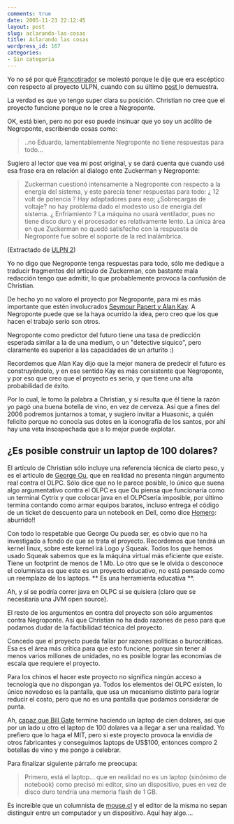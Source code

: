 ```yaml
---
comments: true
date: 2005-11-23 22:12:45
layout: post
slug: aclarando-las-cosas
title: Aclarando las cosas
wordpress_id: 167
categories:
- Sin categoría
---
```


Yo no sé por qué [Francotirador](http://www.argonave.com/francotirador/) se molestó porque le dije que era escéptico con respecto al proyecto ULPN, cuando con su último [post ](http://www.argonave.com/francotirador/archives/2005/11/san_negroponte.html)lo demuestra.

La verdad es que yo tengo super clara su posición. Christian no cree que el proyecto funcione porque no le cree a Negroponte.

OK, está bien, pero no por eso puede insinuar que yo soy un acólito de Negroponte, escribiendo cosas como:  


> ..no Eduardo, lamentablemente Negroponte no tiene respuestas para todo...

Sugiero al lector que vea mi post original, y se dará cuenta que cuando usé esa frase era en relación al dialogo ente Zuckerman y Negroponte:

> Zuckerman cuestionó intensamente a Negroponte con respecto a la energía del sistema, y este parecía tener respuestas para todo: ¿ 12 volt de potencia ? Hay adaptadores para eso; ¿Sobrecargas de voltaje? no hay problema dado el modesto uso de energia del sistema. ¿ Enfriamiento ? La máquina no usará ventilador, pues no tiene disco duro y el procesador es relativamente lento. La única área en que Zuckerman no quedó satisfecho con la respuesta de Negroponte fue sobre el soporte de la red inalámbrica.

(Extractado de [ULPN 2](http://www.lnds.net/2005/11/ulpn_2.html#more))

Yo no digo que Negroponte tenga respuestas para todo, sólo me dedique a traducir fragmentos del artículo de Zuckerman, con bastante mala redacción tengo que admitir, lo que probablemente provoca la confusión de Christian.

De hecho yo no valoro el proyecto por Negroponte, para mi es más importante que estén involucrados [Seymour Papert y Alan Kay](http://laptop.media.mit.edu/principals.html). A Negroponte puede que se la haya ocurrido la idea, pero creo que los que hacen el trabajo serio son otros.

Negroponte como predictor del futuro tiene una tasa de predicción esperada similar a la de una medium, o un "detective siquico", pero claramente es superior a las capacidades de un arturito :)

Recordemos que Alan Kay dijo que la mejor manera de predecir el futuro es construyéndolo, y en ese sentido Kay es más consistente que Negroponte, y por eso que creo que el proyecto es serio, y que tiene una alta probabilidad de éxito.

Por lo cual, le tomo la palabra a Christian, y si resulta que él tiene la razón yo pagó una buena botella de vino, en vez de cerveza. Así que a fines del 2006 podremos juntarnos a tomar, y sugiero invitar a Huasonic, a quién felicito porque no conocía sus dotes en la iconografía de los santos, por ahí hay una veta insospechada que a lo mejor puede explotar.

## ¿Es posible construir un laptop de 100 dolares?

El artículo de Christian sólo incluye una referencia técnica de cierto peso, y es el artículo de [George Ou](http://blogs.zdnet.com/Ou/?p=114), que en realidad no presenta ningún argumento real contra el OLPC. Sólo dice que no le parece posible, lo único que suena algo argumentativo contra el OLPC es que Ou piensa que funcionaría como un terminal Cytrix y que colocar java en el OLPCsería imposible, por último termina contando como armar equipos baratos, incluso entrega el código de un ticket de descuento para un notebook en Dell, como dice [Homero](http://www.homerosimpson.com.ar/): aburrido!!

Con todo lo respetable que George Ou pueda ser, es obvio que no ha investigado a fondo de que se trata el proyecto. Recordemos que tendrá un kernel linux, sobre este kernel irá Logo y Squeak. Todos los que hemos usado Squeak sabemos que es la máquina virtual más eficiente que existe. Tiene un footprint de menos de 1 Mb. Lo otro que se le olvida o desconoce el columnista es que este es un proyecto educativo, no está pensado como un reemplazo de los laptops. ** Es una herramienta educativa **.

Ah, y sí se podría correr java en OLPC si se quisiera (claro que se necesitaría una JVM open source).

El resto de los argumentos en contra del proyecto son sólo argumentos contra Negroponte. Así que Christian no ha dado razones de peso para que podamos dudar de la factibilidad técnica del proyecto.

Concedo que el proyecto pueda fallar por razones políticas o burocráticas. Esa es el área más crítica para que esto funcione, porque sin tener al menos varios millones de unidades, no es posible lograr las economías de escala que requiere el proyecto.

Para los chinos el hacer este proyecto no significa ningún acceso a tecnología que no dispongan ya. Todos los elementos del OLPC existen, lo único novedoso es la pantalla, que usa un mecanismo distinto para lograr reducir el costo, pero que no es una pantalla que podamos considerar de punta.

Ah, [capaz que Bill Gate](http://www.fortune.com/fortune/articles/0,15114,1129896,00.html?promoid=cnnmoney) termine haciendo un laptop de cien dolares, así que por un lado u otro el laptop de 100 dolares va a llegar a ser una realidad. Yo prefiero que lo haga el MIT, pero si este proyecto provoca la envidia de otros fabricantes y conseguimos laptops de US$100, entonces compro 2 botellas de vino y me pongo a celebrar.

Para finalizar siguiente párrafo me preocupa:

> Primero, está el laptop... que en realidad no es un laptop (sinónimo de notebook) como precisó mi editor, sino un dispositivo, pues en vez de disco duro tendría una memoria flash de 1 GB.

Es increible que un columnista de [mouse.cl](http://mouse.cl/) y el editor de la misma no sepan distinguir entre un computador y un dispositivo. Aquí hay algo....



